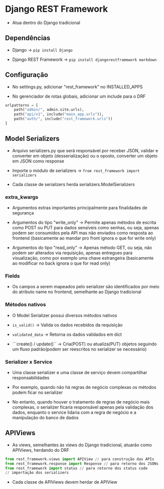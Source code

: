 # Django REST Framework

- Atua dentro do Django tradicional

## Dependências

- Django -> ```pip install Django```

- Django REST Framework -> ```pip install djangorestframework markdown```

## Configuração

- No settings.py, adicionar "rest_framework" no INSTALLED_APPS

- No gerenciador de rotas globais, adicionar um include para o DRF

```Python
urlpatterns = [
    path("admin/", admin.site.urls),
    path("api/v1", include("main_app.urls")),
    path("auth/", include("rest_framework.urls"))
]
```

## Model Serializers

- Arquivo serializers.py que será responsável por receber JSON, validar e converter em objeto (desserialização) ou o oposto, converter um objeto em JSON como response

- Importe o módulo de serializers -> ```from rest_framework import serializers```

- Cada classe de serializers herda serializers.ModelSerializers

### extra_kwargs

- Argumentos extras importantes principalmente para finalidades de segurança

- Argumentos do tipo "write_only" -> Permite apenas métodos de escrita como POST ou PUT para dados sensíveis como senhas, ou seja, apenas podem ser consumidos pela API mas não enviados como resposta ao frontend (basicamente ao mandar pro front ignora o que for write only)

- Argumentos do tipo "read_only" -> Apenas método GET, ou seja, não podem ser alterados via requisição, apenas entregues para visualização, como por exemplo uma chave estrangeira (basicamente ao modificar no back ignora o que for read only)

### Fields

- Os campos a serem mapeados pelo serializer são identificados por meio do atributo name no frontend, semelhante ao Django tradicional 

### Métodos nativos

- O Model Serializer possui diversos métodos nativos

- ```is_valid()``` -> Valida os dados recebidos da requisição

-  ```validated_data``` -> Retorna os dados validados em dict

- ```create() / update()`` -> Cria(POST) ou atualiza(PUT) objetos seguindo um fluxo padrão(podem ser reescritos no serializer se necessário)

### Serializer x Service

- Uma classe serializer e uma classe de serviço devem compartilhar responsabilidades

- Por exemplo, quando não há regras de negócio complexas os métodos podem ficar no serializer

- No entanto, quando houver o tratamento de regras de negócio mais complexas, o serializer ficaria responsável apenas pela validação dos dados, enquanto o service lidaria com a regra de negócio e a manipulação do banco de dados

## APIViews

- As views, semelhantes às views do Django tradicional, atuarão como APIViews, herdando do DRF

```Python
from rest_framework.views import APIView // para construção das APIs
from rest_framework.response import Response // para retorno dos JSONs ao frontend
from rest_framework import status // para retorno dos status code
// importação dos serializers
```

- Cada classe de APIViews devem herdar de APIView



